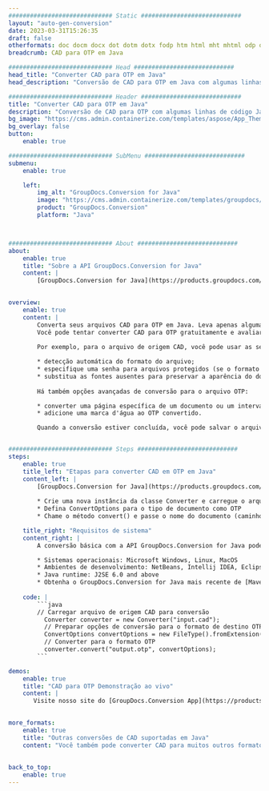 ```yaml
---
############################# Static ############################
layout: "auto-gen-conversion"
date: 2023-03-31T15:26:35
draft: false
otherformats: doc docm docx dot dotm dotx fodp htm html mht mhtml odp odt otp pot potm potx pps ppsm ppsx ppt pptm pptx rtf
breadcrumb: CAD para OTP em Java

############################# Head ############################
head_title: "Converter CAD para OTP em Java"
head_description: "Conversão de CAD para OTP em Java com algumas linhas de código. Converta mais de 160 formatos de arquivo usando a API de conversão de documentos do GroupDocs para Java"

############################# Header ############################
title: "Converter CAD para OTP em Java"
description: "Conversão de CAD para OTP com algumas linhas de código Java"
bg_image: "https://cms.admin.containerize.com/templates/aspose/App_Themes/V3/images/bg/header1.png"
bg_overlay: false
button:
    enable: true

############################# SubMenu ############################
submenu:
    enable: true

    left:
        img_alt: "GroupDocs.Conversion for Java"
        image: "https://cms.admin.containerize.com/templates/groupdocs/images/product-logos/90x90-noborder/groupdocs-conversion-java.png"
        product: "GroupDocs.Conversion"
        platform: "Java"



############################# About ############################
about:
    enable: true
    title: "Sobre a API GroupDocs.Conversion for Java"
    content: |
        [GroupDocs.Conversion for Java](https://products.groupdocs.com/conversion/java/) é uma API avançada de conversão de formato de arquivo para conversão entre formatos populares de imagem e documento, como Microsoft Office, OpenDocument, PDF, HTML, e-mail, CAD. e muito mais com apenas algumas linhas de código. A API nativa detecta automaticamente os formatos dos documentos originais e oferece muitas opções para personalizar os documentos convertidos. Juntamente com a função de extrair informações de um documento, ele também suporta o armazenamento em cache dos resultados da conversão para o disco local por padrão. No entanto, qualquer tipo de armazenamento em cache pode ser suportado pela implementação das interfaces apropriadas - Amazon S3, Dropbox, Google Drive, Windows Azure, Reddis ou quaisquer outras.
    

overview:
    enable: true
    content: |
        Converta seus arquivos CAD para OTP em Java. Leva apenas algumas linhas de código Java em qualquer plataforma de sua escolha, como Windows, Linux, macOS.
        Você pode tentar converter CAD para OTP gratuitamente e avaliar a qualidade dos resultados da conversão. Junto com scripts de conversão de arquivo simples, você pode tentar opções mais sofisticadas para carregar o arquivo de origem CAD e armazenar a saída OTP. 
        
        Por exemplo, para o arquivo de origem CAD, você pode usar as seguintes opções de carregamento:

        * detecção automática do formato do arquivo;
        * especifique uma senha para arquivos protegidos (se o formato de arquivo for compatível);
        * substitua as fontes ausentes para preservar a aparência do documento.
        
        Há também opções avançadas de conversão para o arquivo OTP:

        * converter uma página específica de um documento ou um intervalo de páginas;
        * adicione uma marca d'água ao OTP convertido.

        Quando a conversão estiver concluída, você pode salvar o arquivo OTP no caminho do arquivo local ou em qualquer armazenamento de terceiros, como FTP, Amazon S3, Google Drive, Dropbox etc. Observe - para converter CAD para OTP, você não precisa instalar nenhum software adicional, como MS Office, Open Office, Adobe Acrobat Reader etc.


############################# Steps ############################
steps:
    enable: true
    title_left: "Etapas para converter CAD em OTP em Java"
    content_left: |
        [GroupDocs.Conversion for Java](https://products.groupdocs.com/conversion/java/) permite que os desenvolvedores convertam facilmente o arquivo CAD para OTP com algumas linhas de código.
        
        * Crie uma nova instância da classe Converter e carregue o arquivo CAD com o caminho completo
        * Defina ConvertOptions para o tipo de documento como OTP
        * Chame o método convert() e passe o nome do documento (caminho completo) e formato (OTP) como parâmetro

    title_right: "Requisitos de sistema"
    content_right: |
        A conversão básica com a API GroupDocs.Conversion for Java pode ser feita com apenas algumas linhas de código. Nossas APIs são suportadas em todas as principais plataformas e sistemas operacionais. Antes de executar o código abaixo, certifique-se de ter os seguintes pré-requisitos instalados em seu sistema.

        * Sistemas operacionais: Microsoft Windows, Linux, MacOS
        * Ambientes de desenvolvimento: NetBeans, Intellij IDEA, Eclipse, etc.
        * Java runtime: J2SE 6.0 and above
        * Obtenha o GroupDocs.Conversion for Java mais recente de [Maven](https://repository.groupdocs.com/webapp/#/artifacts/browse/tree/General/repo/com/groupdocs/groupdocs-conversion)
         
    code: |
        ```java    
        // Carregar arquivo de origem CAD para conversão
          Converter converter = new Converter("input.cad");
          // Preparar opções de conversão para o formato de destino OTP
          ConvertOptions convertOptions = new FileType().fromExtension("otp").getConvertOptions();
          // Converter para o formato OTP
          converter.convert("output.otp", convertOptions);
        ```

demos:
    enable: true
    title: "CAD para OTP Demonstração ao vivo"
    content: |
       Visite nosso site do [GroupDocs.Conversion App](https://products.groupdocs.app/conversion/family) e experimente a conversão de CAD para OTP agora. A demonstração gratuita tem os seguintes benefícios
          

more_formats:
    enable: true
    title: "Outras conversões de CAD suportadas em Java"
    content: "Você também pode converter CAD para muitos outros formatos de arquivo. Por favor, veja a lista abaixo."
       
       
back_to_top:
    enable: true
---
```

